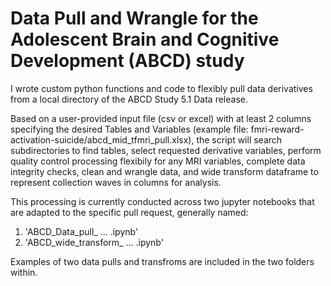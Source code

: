 # Data Pull and Wrangle for the Adolescent Brain and Cognitive Development (ABCD) study

I wrote custom python functions and code to flexibly pull data derivatives from a local directory of the ABCD Study 5.1 Data release.

Based on a user-provided input file (csv or excel) with at least 2 columns specifying the desired Tables and Variables (example file: fmri-reward-activation-suicide/abcd_mid_tfmri_pull.xlsx), the script will search subdirectories to find tables, select requested derivative variables, perform quality control processing flexibily for any MRI variables, complete data integrity checks, clean and wrangle data, and wide transform dataframe to represent collection waves in columns for analysis. 

This processing is currently conducted across two jupyter notebooks that are adapted to the specific pull request, generally named: 
1) 'ABCD_Data_pull_ ... .ipynb'
2) 'ABCD_wide_transform_ ... .ipynb'

Examples of two data pulls and transfroms are included in the two folders within.